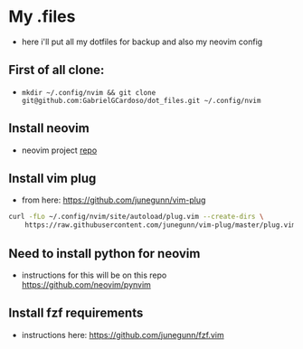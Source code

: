 #  My .files
- here i'll put all my dotfiles for backup and also my neovim config 

## First of all clone:
- `mkdir ~/.config/nvim && git clone git@github.com:GabrielGCardoso/dot_files.git ~/.config/nvim`

## Install neovim
- neovim project [repo](https://github.com/neovim/neovim)

## Install vim plug
- from here: https://github.com/junegunn/vim-plug
```bash
curl -fLo ~/.config/nvim/site/autoload/plug.vim --create-dirs \
    https://raw.githubusercontent.com/junegunn/vim-plug/master/plug.vim
```

## Need to install python for neovim 
- instructions for this will be on this repo https://github.com/neovim/pynvim

## Install fzf requirements
- instructions here: https://github.com/junegunn/fzf.vim
